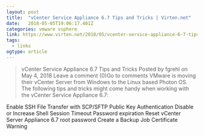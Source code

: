 ```yaml
---
layout: post 
title:  "vCenter Service Appliance 6.7 Tips and Tricks | Virten.net" 
date:   2018-05-05T19:06:17.401Z 
categories: vmware vsphere
link: https://www.virten.net/2018/05/vcenter-service-appliance-6-7-tips-and-tricks/ 
tags:
  - links
ogtype: article 
---
```


> vCenter Service Appliance 6.7 Tips and Tricks
Posted by fgrehl on	May 4, 2018 Leave a comment (0)Go to comments
VMware is moving their vCenter Server from Windows to the Linux based Photon OS. The following tips and tricks might come handy when working with the vCenter Service Appliance 6.7:

Enable SSH
File Transfer with SCP/SFTP
Public Key Authentication
Disable or Increase Shell Session Timeout
Password expiration
Reset vCenter Server Appliance 6.7 root password
Create a Backup Job
Certificate Warning